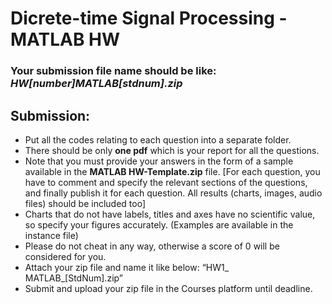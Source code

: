 # Dicrete-time Signal Processing - MATLAB HW
### Your submission file name should be like: *HW[number]_MATLAB_[stdnum].zip*


## Submission:
- Put all the codes relating to each question into a separate folder.
- There should be only **one pdf** which is your report for all the questions.
- Note that you must provide your answers in the form of a sample available in the
**MATLAB HW-Template.zip** file. [For each question, you have to comment and specify the
relevant sections of the questions, and finally publish it for each question. All
results (charts, images, audio files) should be included too]
- Charts that do not have labels, titles and axes have no scientific value, so specify
your figures accurately. (Examples are available in the instance file)
- Please do not cheat in any way, otherwise a score of 0 will be considered for you.
- Attach your zip file and name it like below: “HW1_ MATLAB_[StdNum].zip”
- Submit and upload your zip file in the Courses platform until deadline.


















